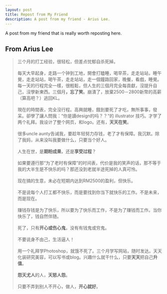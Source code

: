```yaml
---
layout: post
title: Repost from My Friend
description: A post from my friend - Arius Lee.
---
```


A post from my friend that is really worth reposting here.

## From Arius Lee

<blockquote>
三个月的打工经验，很轻松，但差点忧郁自杀死掉。
<br />
<br />
每天大早起身，走路一个钟到工地，開會打瞌睡，喝早茶，走走站站，睡午覺，走走站站，喝午茶，走走站站，走一個鐘路回家，晚餐，看戲，睡覺。每一天的行程完全一樣，很輕鬆，但人生的三個月完全每貢獻，沒提升自己，沒學新東西。三個月<b>，忘了笑</b>。崩潰了，放棄2500－2800新幣的高薪（算高吧？）逃回KL。
<br />
<br />
現在的時間表，完全沒行程。高興就睡，餓到要死了才吃，無所事事，發呆。卻學了讓人問我：“你是讀design的吗？？“的 illustrator 技巧。才学了两个礼拜。我设计了整个网页，和logo。还有，<b>天天在笑</b>。
<br />
<br />
很多uncle aunty告诫我，要趁年轻努力存钱，老了才有保障。我沉默。除了我妈，从来没叫我要做什么，只要当个好人。
<br />
<br />
人生在世，是<b>期盼成果</b>，还是<b>享受过程</b>？
<br />
<br />
如果要遵行那“为了老时有保障”的时间表，代价是我的笑声的话，那不等于我的大半生是不快乐的吗？那还没到老就半途死掉的人真可怜。
<br />
<br />
现在搞的生意，未必在短期内达到RM2500的盈利，但快乐。
<br />
<br />
不是说每个人打工都不快乐，而是要找到你当下就快乐的工作。不是未来，而是现在。
<br />
<br />
赚钱存钱是为了快乐，所以要为了快乐而工作，不是为了赚钱而工作。当你快乐了，钱自然伴随。
<br />
<br />
死了，只有<b>开心或伤心鬼</b>，没有有钱鬼或穷鬼。
<br />
<br />
不要说身不由己，生活逼人！
<br />
<br />
用一个礼拜学Photoshop，就饿不死了。三个月学写网站，随时发达。天天化装研究美容，可以写书或blog。兴趣什么就干什么，只要<b>天天</b>把自己<b>升值</b>。
<br />
<br />
<b>怨天尤人</b>的人，<b>天怒人怨</b>。
<br />
<br />
只要不弄到别人不开心，做人，<b>开心就好</b>。
</blockquote>